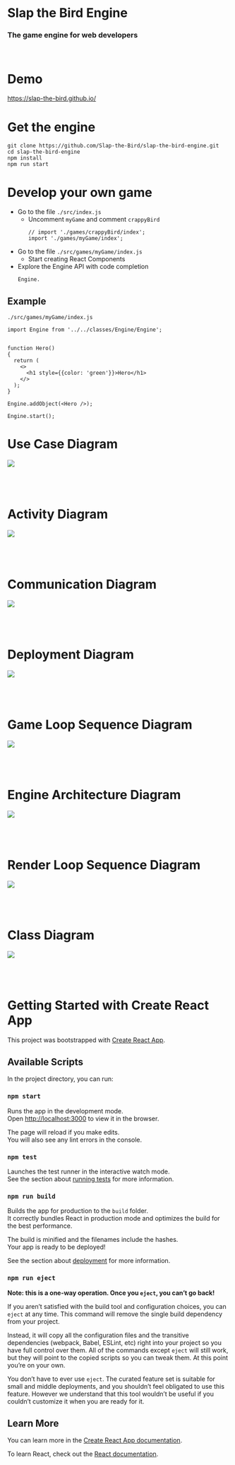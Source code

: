 # Slap the Bird Engine
### The game engine for web developers

<br>

# Demo
https://slap-the-bird.github.io/

# Get the engine
```
git clone https://github.com/Slap-the-Bird/slap-the-bird-engine.git
cd slap-the-bird-engine
npm install
npm run start
```

# Develop your own game
- Go to the file `./src/index.js`
    - Uncomment `myGame` and comment `crappyBird`
        ```
        // import './games/crappyBird/index';
        import './games/myGame/index';
        ```
- Go to the file `./src/games/myGame/index.js`
    - Start creating React Components
- Explore the Engine API with code completion
    ```
    Engine.
    ```

## Example

`./src/games/myGame/index.js`
```
import Engine from '../../classes/Engine/Engine';


function Hero()
{
  return (
    <>
      <h1 style={{color: 'green'}}>Hero</h1>
    </>
  );
}

Engine.addObject(<Hero />);

Engine.start();
```

# Use Case Diagram
<img src="doc/use_case.drawio.svg" />
<br/>
<br/>
<br/>
<br/>

# Activity Diagram
<img src="doc/activity.drawio.svg" />
<br/>
<br/>
<br/>
<br/>

# Communication Diagram
<img src="doc/communication.drawio.svg" />
<br/>
<br/>
<br/>
<br/>

# Deployment Diagram
<img src="doc/deployment.drawio.svg" />
<br/>
<br/>
<br/>
<br/>

# Game Loop Sequence Diagram
<img src="doc/game_loop.drawio.svg" />
<br/>
<br/>
<br/>
<br/>

# Engine Architecture Diagram
<img src="doc/engine_architecture.png" />
<br/>
<br/>
<br/>
<br/>

# Render Loop Sequence Diagram
<img src="doc/render_loop.drawio.svg" />
<br/>
<br/>
<br/>
<br/>

# Class Diagram
<img src="doc/class.drawio.svg" />
<br/>
<br/>
<br/>
<br/>

# Getting Started with Create React App

This project was bootstrapped with [Create React App](https://github.com/facebook/create-react-app).

## Available Scripts

In the project directory, you can run:

### `npm start`

Runs the app in the development mode.\
Open [http://localhost:3000](http://localhost:3000) to view it in the browser.

The page will reload if you make edits.\
You will also see any lint errors in the console.

### `npm test`

Launches the test runner in the interactive watch mode.\
See the section about [running tests](https://facebook.github.io/create-react-app/docs/running-tests) for more information.

### `npm run build`

Builds the app for production to the `build` folder.\
It correctly bundles React in production mode and optimizes the build for the best performance.

The build is minified and the filenames include the hashes.\
Your app is ready to be deployed!

See the section about [deployment](https://facebook.github.io/create-react-app/docs/deployment) for more information.

### `npm run eject`

**Note: this is a one-way operation. Once you `eject`, you can’t go back!**

If you aren’t satisfied with the build tool and configuration choices, you can `eject` at any time. This command will remove the single build dependency from your project.

Instead, it will copy all the configuration files and the transitive dependencies (webpack, Babel, ESLint, etc) right into your project so you have full control over them. All of the commands except `eject` will still work, but they will point to the copied scripts so you can tweak them. At this point you’re on your own.

You don’t have to ever use `eject`. The curated feature set is suitable for small and middle deployments, and you shouldn’t feel obligated to use this feature. However we understand that this tool wouldn’t be useful if you couldn’t customize it when you are ready for it.

## Learn More

You can learn more in the [Create React App documentation](https://facebook.github.io/create-react-app/docs/getting-started).

To learn React, check out the [React documentation](https://reactjs.org/).

